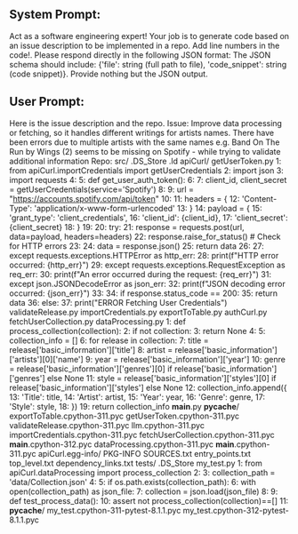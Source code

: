 System Prompt:
----------------
Act as a software engineering expert! Your job is to generate code based on an issue description to be implemented in a repo. Add line numbers in the code!.
Please respond directly in the following JSON format: The JSON schema should include: {'file': string (full path to file), 'code_snippet': string (code snippet)}. Provide nothing but the JSON output.

User Prompt:
--------------
Here is the issue description and the repo.
Issue:
Improve data processing or fetching, so it handles different writings for artists names. There have been errors due to multiple artists with the same names e.g. Band On The Run by Wings (2) seems to be missing on Spotify - while trying to validate additional information
Repo:
src/
    .DS_Store
    .ld
    apiCurl/
        getUserToken.py
            1: from apiCurl.importCredentials import getUserCredentials
            2: import json
            3: import requests
            4: 
            5: def get_user_auth_token():
            6: 
            7:     client_id, client_secret = getUserCredentials(service='Spotify')
            8: 
            9:     url = "https://accounts.spotify.com/api/token"
            10: 
            11:     headers = {
            12:         'Content-Type': 'application/x-www-form-urlencoded'
            13:     }
            14:     payload = {
            15:         'grant_type': 'client_credentials',
            16:         'client_id': {client_id},
            17:         'client_secret': {client_secret}
            18:     }
            19: 
            20:     try:
            21:         response = requests.post(url, data=payload, headers=headers)
            22:         response.raise_for_status()  # Check for HTTP errors
            23: 
            24:         data = response.json()
            25:         return data
            26: 
            27:     except requests.exceptions.HTTPError as http_err:
            28:         print(f"HTTP error occurred: {http_err}")
            29:     except requests.exceptions.RequestException as req_err:
            30:         print(f"An error occurred during the request: {req_err}")
            31:     except json.JSONDecodeError as json_err:
            32:         print(f"JSON decoding error occurred: {json_err}")
            33: 
            34:     if response.status_code == 200:
            35:         return data
            36:     else:
            37:         print("ERROR Fetching User Credentials")
        validateRelease.py
        importCredentials.py
        exportToTable.py
        authCurl.py
        fetchUserCollection.py
        dataProcessing.py
            1: def process_collection(collection):
            2:     if not collection:
            3:         return None
            4: 
            5:     collection_info = []
            6:     for release in collection:
            7:         title = release['basic_information']['title']
            8:         artist = release['basic_information']['artists'][0]['name']
            9:         year = release['basic_information']['year']
            10:         genre = release['basic_information']['genres'][0] if release['basic_information']['genres'] else None
            11:         style = release['basic_information']['styles'][0] if release['basic_information']['styles'] else None
            12:         collection_info.append({
            13:             'Title': title,
            14:             'Artist': artist,
            15:             'Year': year,
            16:             'Genre': genre,
            17:             'Style': style,
            18:         })
            19:     return collection_info
        __main__.py
        __pycache__/
            exportToTable.cpython-311.pyc
            getUserToken.cpython-311.pyc
            validateRelease.cpython-311.pyc
            llm.cpython-311.pyc
            importCredentials.cpython-311.pyc
            fetchUserCollection.cpython-311.pyc
            __main__.cpython-312.pyc
            dataProcessing.cpython-311.pyc
            __main__.cpython-311.pyc
    apiCurl.egg-info/
        PKG-INFO
        SOURCES.txt
        entry_points.txt
        top_level.txt
        dependency_links.txt
tests/
    .DS_Store
    my_test.py
        1: from apiCurl.dataProcessing import process_collection
        2: 
        3: collection_path = 'data/Collection.json'
        4: 
        5: if os.path.exists(collection_path):
        6:     with open(collection_path) as json_file:
        7:         collection = json.load(json_file)
        8: 
        9: def test_process_data():
        10:     assert not process_collection(collection)==[]
        11: 
    __pycache__/
        my_test.cpython-311-pytest-8.1.1.pyc
        my_test.cpython-312-pytest-8.1.1.pyc

